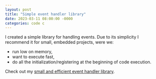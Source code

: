 ```yaml
---
layout: post
title: "Simple event handler library"
date: 2023-03-11 08:00:00 -0000
categories: code c
---
```


I created a simple library for handling events. Due to its simplicity I recommend it for small,
embedded projects, were we:
- run low on memory, 
- want to execute fast,
- do all the initialization/registering at the beginning of code execution.

Check out my [small and efficient event handler library](https://github.com/grzegorz-grzeda/event-handler).